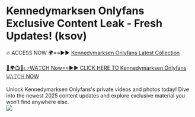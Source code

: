 # Kennedymarksen Onlyfans Exclusive Content Leak - Fresh Updates! (ksov)

🔥 ACCESS NOW 🌍==►► <a href="https://tinyurl.com/kvy9nzfs" rel="nofollow">Kennedymarksen Onlyfans Latest Collection</a>
<br><br>
[🔴🌍📺📱👉WA𝚃CH Now==►► CLICK HERE TO Kennedymarksen Onlyfans 𝚆𝙰𝚃𝙲𝙷 NOW](https://tinyurl.com/kvy9nzfs)
<br><br>
Unlock Kennedymarksen Onlyfans's private videos and photos today! Dive into the newest 2025 content updates and explore exclusive material you won’t find anywhere else.
<br>
<a href="https://tinyurl.com/kvy9nzfs" rel="nofollow" data-target="animated-image.originalLink"><img src="https://camo.githubusercontent.com/8a4f000d20f83aca3bf7ec5f350d767afa0574a8a352519fd8cfa583a6f93a33/68747470733a2f2f692e696d6775722e636f6d2f644a486b345a712e676966" data-canonical-src="https://i.imgur.com/dJHk4Zq.gif" style="max-width: 100%; display: inline-block;" data-target="animated-image.originalImage"></a>
<br>
